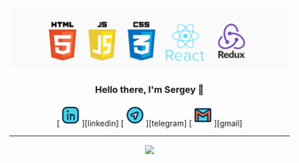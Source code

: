 ![](https://github.com/Znichu/Znichu/blob/master/reactnative_redux.png)

<h3 align="center">Hello there, I'm Sergey 👋</h3>

<p align="center">
[<img alt="linkedin" width="40px" src="https://github.com/Znichu/Znichu/blob/master/008-linkedin.svg" />][linkedin]
[<img alt="telegram" width="40px" src="https://github.com/Znichu/Znichu/blob/master/017-telegram.svg" />][telegram]
[<img alt="email" width="40px" src="https://github.com/Znichu/Znichu/blob/master/005-gmail.svg" />][gmail]

[linkedin]: https://www.linkedin.com/in/sergey-neplashov
[telegram]: https://twitter.com/ivankleshnin
[gmail]: mailto:sergeyznich@gmail.com
</p>

---

<p align="center">
<img align="center" src="https://github-readme-stats.vercel.app/api?username=Znichu&show_icons=true&line_height=21"/>
</p>
